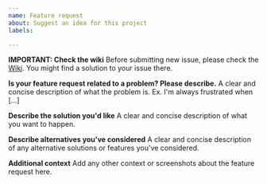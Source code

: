 ```yaml
---
name: Feature request
about: Suggest an idea for this project
labels: 

---
```


**IMPORTANT: Check the wiki**
Before submitting new issue, please check the [Wiki](https://github.com/jgromes/LoRaLib/wiki). You might find a solution to your issue there.

**Is your feature request related to a problem? Please describe.**
A clear and concise description of what the problem is. Ex. I'm always frustrated when [...]

**Describe the solution you'd like**
A clear and concise description of what you want to happen.

**Describe alternatives you've considered**
A clear and concise description of any alternative solutions or features you've considered.

**Additional context**
Add any other context or screenshots about the feature request here.

